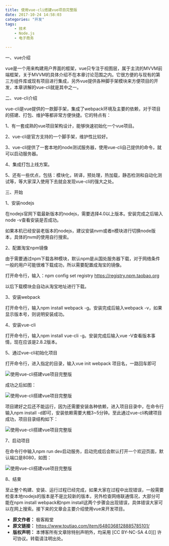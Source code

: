 ```yaml
---
title: 使用vue-cli搭建vue项目完整版
date: 2017-10-24 14:58:03
categories: "开发"
tags:
	- 技术
	- Node.js
	- 电子商务

---
```


一、vue介绍

vue是一个用来构建用户界面的框架，vue只专注于视图层，属于主流的MVVM前端框架，关于MVVM的具体介绍不在本章讨论范围之内。它很方便的与现有的第三方组件库或现有项目进行集成，另外vue提供各种脚手架模块来方便项目的开发，本章讲解的vue-cli就是其中之一。

二、vue-cli介绍

vue-cli是vue提供的一款脚手架，集成了webpack环境及主要的依赖，对于项目的搭建、打包、维护等都非常方便快捷。它的特点有：

1、有一套成熟的vue项目架构设计，能够快速初始化一个vue项目。

2、vue-cli是官方支持的一个脚手架，维护性比较好。

3、vue-cli提供了一套本地的node测试服务器，使用vue-cli自己提供的命令，就可以启动服务器。

4、集成打包上线方案。

5、还有一些优点，包括：模块化，转译，预处理，热加载，静态检测和自动化测试等，等大家深入使用下去就会发现vue-cli的强大之处。

三、开始

1、安装nodejs

在nodejs官网下载最新版本的nodejs，需要选择4.0以上版本。安装完成之后输入node -v查看安装是否成功。

如果本机已经安装老版本的nodejs，建议安装nvm或者n模块进行切换node版本，具体的nvm的使用自行搜索。

2、配置淘宝npm镜像

由于需要通过npm下载各种模块，默认npm是从国处服务器下载，对于网络条件一般的用户可能很难下载成功，所以需要配置成淘宝的镜像。

打开命令行，输入：npm config set registry https://registry.npm.taobao.org

以后下载模块会自动从淘宝地址进行下载。

3、安装webpack

打开命令行，输入npm install webpack -g。安装完成后输入webpack -v，如果显示版本号，则说明安装成功。

4、安装vue-cli

打开命令行，输入npm install vue-cli -g。安装完成后输入vue -V查看版本事情，现在应该是2.8.2版本。

5、通过vue-cli初始化项目

打开命令行，进入指定的目录，输入vue init webpack 项目名，一路回车即可

![使用vue-cli搭建vue项目完整版][vue-cli_vue]

成功之后如图：

![使用vue-cli搭建vue项目完整版][vue-cli_vue 1]

项目建好之后还不能运行，因为还需要安装各种依赖，进入项目目录中，在命令行输入npm install -d即可，安装依赖需要大概3~5分钟。至此通过vue-cli构建项目成功，项目目录结构如下：

![使用vue-cli搭建vue项目完整版][vue-cli_vue 2]

7、启动项目

在命令行中输入npm run dev启动服务，启动完成后会默认打开一个欢迎页面，默认端口是8080，如图：

![使用vue-cli搭建vue项目完整版][vue-cli_vue 3]

8、结束  


至止整个构建、安装、运行过程已经完成，如果大家在过程中出现错误，一般需要检查本地nodejs的版本是不是比较新的版本，另外检查网络联通情况，大部分可能在npm install webpack和npm install这两个步骤会出现错误，具体错误大家可以在网上搜索。接下来的文章会主要介绍使用vue来开发项目。


[vue-cli_vue]: /pro/os/crawler/JAAI-UFEN-ZIB2.jpg
[vue-cli_vue 1]: /pro/os/crawler/YQUZ-AV3E-Y7VI.jpg
[vue-cli_vue 2]: /pro/os/crawler/F36V-32QV-N7ZR.jpg
[vue-cli_vue 3]: /pro/os/crawler/R22Y-YQB7-ZENZ.jpg
 *  **原文作者：** 极客殿堂
 *  **原文链接：** https://www.toutiao.com/item/6480368128885785101/
 *  **版权声明：** 本博客所有文章除特别声明外，均采用 [CC BY-NC-SA 4.0][] 许可协议。转载请注明出处。